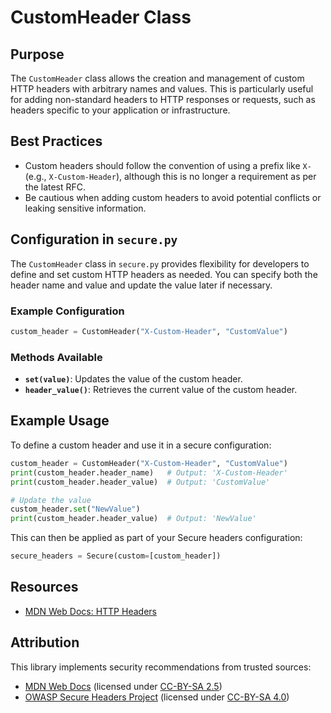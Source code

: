 # CustomHeader Class

## Purpose

The `CustomHeader` class allows the creation and management of custom HTTP headers with arbitrary names and values. This is particularly useful for adding non-standard headers to HTTP responses or requests, such as headers specific to your application or infrastructure.

## Best Practices

- Custom headers should follow the convention of using a prefix like `X-` (e.g., `X-Custom-Header`), although this is no longer a requirement as per the latest RFC.
- Be cautious when adding custom headers to avoid potential conflicts or leaking sensitive information.

## Configuration in `secure.py`

The `CustomHeader` class in `secure.py` provides flexibility for developers to define and set custom HTTP headers as needed. You can specify both the header name and value and update the value later if necessary.

### Example Configuration

```python
custom_header = CustomHeader("X-Custom-Header", "CustomValue")
```

### Methods Available

- **`set(value)`**: Updates the value of the custom header.
- **`header_value()`**: Retrieves the current value of the custom header.

## Example Usage

To define a custom header and use it in a secure configuration:

```python
custom_header = CustomHeader("X-Custom-Header", "CustomValue")
print(custom_header.header_name)   # Output: 'X-Custom-Header'
print(custom_header.header_value)  # Output: 'CustomValue'

# Update the value
custom_header.set("NewValue")
print(custom_header.header_value)  # Output: 'NewValue'
```

This can then be applied as part of your Secure headers configuration:

```python
secure_headers = Secure(custom=[custom_header])
```

## **Resources**

- [MDN Web Docs: HTTP Headers](https://developer.mozilla.org/en-US/docs/Web/HTTP/Headers)

## **Attribution**

This library implements security recommendations from trusted sources:

- [MDN Web Docs](https://developer.mozilla.org/en-US/docs/Web/HTTP/Headers) (licensed under [CC-BY-SA 2.5](https://creativecommons.org/licenses/by-sa/2.5/))
- [OWASP Secure Headers Project](https://owasp.org/www-project-secure-headers/) (licensed under [CC-BY-SA 4.0](https://creativecommons.org/licenses/by-sa/4.0/))

